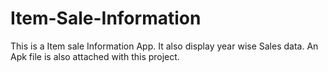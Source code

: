 # Item-Sale-Information
This is a Item sale Information App. It also display year wise  Sales data.
 An Apk file is also attached with this project.
